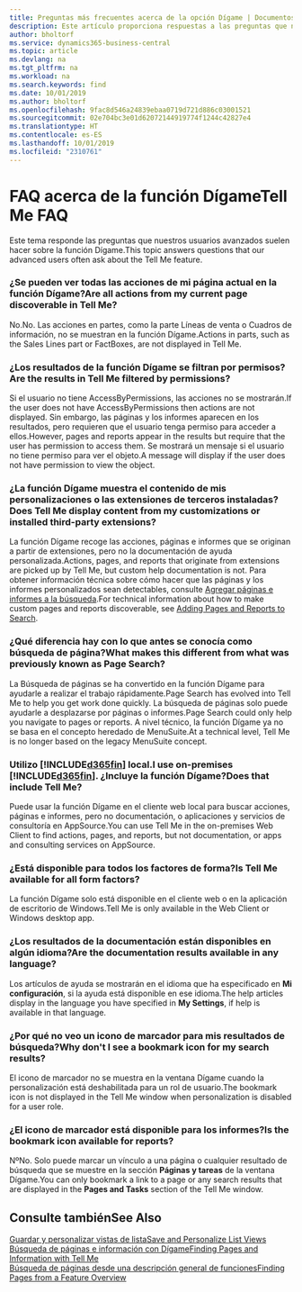 ```yaml
---
title: Preguntas más frecuentes acerca de la opción Dígame | Documentos de Microsoft
description: Este artículo proporciona respuestas a las preguntas que nuestros socios y clientes suelen hacer sobre la función Dígame.
author: bholtorf
ms.service: dynamics365-business-central
ms.topic: article
ms.devlang: na
ms.tgt_pltfrm: na
ms.workload: na
ms.search.keywords: find
ms.date: 10/01/2019
ms.author: bholtorf
ms.openlocfilehash: 9fac8d546a24839ebaa0719d721d886c03001521
ms.sourcegitcommit: 02e704bc3e01d62072144919774f1244c42827e4
ms.translationtype: HT
ms.contentlocale: es-ES
ms.lasthandoff: 10/01/2019
ms.locfileid: "2310761"
---
```

# <a name="tell-me-faq"></a><span data-ttu-id="a0ded-103">FAQ acerca de la función Dígame</span><span class="sxs-lookup"><span data-stu-id="a0ded-103">Tell Me FAQ</span></span>
<span data-ttu-id="a0ded-104">Este tema responde las preguntas que nuestros usuarios avanzados suelen hacer sobre la función Dígame.</span><span class="sxs-lookup"><span data-stu-id="a0ded-104">This topic answers questions that our advanced users often ask about the Tell Me feature.</span></span>

### <a name="are-all-actions-from-my-current-page-discoverable-in-tell-me"></a><span data-ttu-id="a0ded-105">¿Se pueden ver todas las acciones de mi página actual en la función Dígame?</span><span class="sxs-lookup"><span data-stu-id="a0ded-105">Are all actions from my current page discoverable in Tell Me?</span></span>
<span data-ttu-id="a0ded-106">No.</span><span class="sxs-lookup"><span data-stu-id="a0ded-106">No.</span></span> <span data-ttu-id="a0ded-107">Las acciones en partes, como la parte Líneas de venta o Cuadros de información, no se muestran en la función Dígame.</span><span class="sxs-lookup"><span data-stu-id="a0ded-107">Actions in parts, such as the Sales Lines part or FactBoxes, are not displayed in Tell Me.</span></span>

### <a name="are-the-results-in-tell-me-filtered-by-permissions"></a><span data-ttu-id="a0ded-108">¿Los resultados de la función Dígame se filtran por permisos?</span><span class="sxs-lookup"><span data-stu-id="a0ded-108">Are the results in Tell Me filtered by permissions?</span></span>
<span data-ttu-id="a0ded-109">Si el usuario no tiene AccessByPermissions, las acciones no se mostrarán.</span><span class="sxs-lookup"><span data-stu-id="a0ded-109">If the user does not have AccessByPermissions then actions are not displayed.</span></span> <span data-ttu-id="a0ded-110">Sin embargo, las páginas y los informes aparecen en los resultados, pero requieren que el usuario tenga permiso para acceder a ellos.</span><span class="sxs-lookup"><span data-stu-id="a0ded-110">However, pages and reports appear in the results but require that the user has permission to access them.</span></span> <span data-ttu-id="a0ded-111">Se mostrará un mensaje si el usuario no tiene permiso para ver el objeto.</span><span class="sxs-lookup"><span data-stu-id="a0ded-111">A message will display if the user does not have permission to view the object.</span></span>

### <a name="does-tell-me-display-content-from-my-customizations-or-installed-third-party-extensions"></a><span data-ttu-id="a0ded-112">¿La función Dígame muestra el contenido de mis personalizaciones o las extensiones de terceros instaladas?</span><span class="sxs-lookup"><span data-stu-id="a0ded-112">Does Tell Me display content from my customizations or installed third-party extensions?</span></span>
<span data-ttu-id="a0ded-113">La función Dígame recoge las acciones, páginas e informes que se originan a partir de extensiones, pero no la documentación de ayuda personalizada.</span><span class="sxs-lookup"><span data-stu-id="a0ded-113">Actions, pages, and reports that originate from extensions are picked up by Tell Me, but custom help documentation is not.</span></span> <span data-ttu-id="a0ded-114">Para obtener información técnica sobre cómo hacer que las páginas y los informes personalizados sean detectables, consulte [Agregar páginas e informes a la búsqueda](/dynamics365/business-central/dev-itpro/developer/devenv-al-menusuite-functionality).</span><span class="sxs-lookup"><span data-stu-id="a0ded-114">For technical information about how to make custom pages and reports discoverable, see [Adding Pages and Reports to Search](/dynamics365/business-central/dev-itpro/developer/devenv-al-menusuite-functionality).</span></span>

### <a name="what-makes-this-different-from-what-was-previously-known-as-page-search"></a><span data-ttu-id="a0ded-115">¿Qué diferencia hay con lo que antes se conocía como búsqueda de página?</span><span class="sxs-lookup"><span data-stu-id="a0ded-115">What makes this different from what was previously known as Page Search?</span></span>
<span data-ttu-id="a0ded-116">La Búsqueda de páginas se ha convertido en la función Dígame para ayudarle a realizar el trabajo rápidamente.</span><span class="sxs-lookup"><span data-stu-id="a0ded-116">Page Search has evolved into Tell Me to help you get work done quickly.</span></span> <span data-ttu-id="a0ded-117">La búsqueda de páginas solo puede ayudarle a desplazarse por páginas o informes.</span><span class="sxs-lookup"><span data-stu-id="a0ded-117">Page Search could only help you navigate to pages or reports.</span></span> <span data-ttu-id="a0ded-118">A nivel técnico, la función Dígame ya no se basa en el concepto heredado de MenuSuite.</span><span class="sxs-lookup"><span data-stu-id="a0ded-118">At a technical level, Tell Me is no longer based on the legacy MenuSuite concept.</span></span>

### <a name="i-use-on-premises-included365finincludesd365fin_mdmd-does-that-include-tell-me"></a><span data-ttu-id="a0ded-119">Utilizo [!INCLUDE[d365fin](includes/d365fin_md.md)] local.</span><span class="sxs-lookup"><span data-stu-id="a0ded-119">I use on-premises [!INCLUDE[d365fin](includes/d365fin_md.md)].</span></span> <span data-ttu-id="a0ded-120">¿Incluye la función Dígame?</span><span class="sxs-lookup"><span data-stu-id="a0ded-120">Does that include Tell Me?</span></span>
<span data-ttu-id="a0ded-121">Puede usar la función Dígame en el cliente web local para buscar acciones, páginas e informes, pero no documentación, o aplicaciones y servicios de consultoría en AppSource.</span><span class="sxs-lookup"><span data-stu-id="a0ded-121">You can use Tell Me in the on-premises Web Client to find actions, pages, and reports, but not documentation, or apps and consulting services on AppSource.</span></span>

### <a name="is-tell-me-available-for-all-form-factors"></a><span data-ttu-id="a0ded-122">¿Está disponible para todos los factores de forma?</span><span class="sxs-lookup"><span data-stu-id="a0ded-122">Is Tell Me available for all form factors?</span></span>
<span data-ttu-id="a0ded-123">La función Dígame solo está disponible en el cliente web o en la aplicación de escritorio de Windows.</span><span class="sxs-lookup"><span data-stu-id="a0ded-123">Tell Me is only available in the Web Client or Windows desktop app.</span></span>

### <a name="are-the-documentation-results-available-in-any-language"></a><span data-ttu-id="a0ded-124">¿Los resultados de la documentación están disponibles en algún idioma?</span><span class="sxs-lookup"><span data-stu-id="a0ded-124">Are the documentation results available in any language?</span></span>
<span data-ttu-id="a0ded-125">Los artículos de ayuda se mostrarán en el idioma que ha especificado en **Mi configuración**, si la ayuda está disponible en ese idioma.</span><span class="sxs-lookup"><span data-stu-id="a0ded-125">The help articles display in the language you have specified in **My Settings**, if help is available in that language.</span></span>

### <a name="why-dont-i-see-a-bookmark-icon-for-my-search-results"></a><span data-ttu-id="a0ded-126">¿Por qué no veo un icono de marcador para mis resultados de búsqueda?</span><span class="sxs-lookup"><span data-stu-id="a0ded-126">Why don't I see a bookmark icon for my search results?</span></span>
<span data-ttu-id="a0ded-127">El icono de marcador no se muestra en la ventana Dígame cuando la personalización está deshabilitada para un rol de usuario.</span><span class="sxs-lookup"><span data-stu-id="a0ded-127">The bookmark icon is not displayed in the Tell Me window when personalization is disabled for a user role.</span></span>

### <a name="is-the-bookmark-icon-available-for-reports"></a><span data-ttu-id="a0ded-128">¿El icono de marcador está disponible para los informes?</span><span class="sxs-lookup"><span data-stu-id="a0ded-128">Is the bookmark icon available for reports?</span></span>
<span data-ttu-id="a0ded-129">Nº</span><span class="sxs-lookup"><span data-stu-id="a0ded-129">No.</span></span> <span data-ttu-id="a0ded-130">Solo puede marcar un vínculo a una página o cualquier resultado de búsqueda que se muestre en la sección **Páginas y tareas** de la ventana Dígame.</span><span class="sxs-lookup"><span data-stu-id="a0ded-130">You can only bookmark a link to a page or any search results that are displayed in the **Pages and Tasks** section of the Tell Me window.</span></span>


## <a name="see-also"></a><span data-ttu-id="a0ded-131">Consulte también</span><span class="sxs-lookup"><span data-stu-id="a0ded-131">See Also</span></span>  
[<span data-ttu-id="a0ded-132">Guardar y personalizar vistas de lista</span><span class="sxs-lookup"><span data-stu-id="a0ded-132">Save and Personalize List Views</span></span>](ui-views.md)  
[<span data-ttu-id="a0ded-133">Búsqueda de páginas e información con Dígame</span><span class="sxs-lookup"><span data-stu-id="a0ded-133">Finding Pages and Information with Tell Me</span></span>](ui-search.md)  
[<span data-ttu-id="a0ded-134">Búsqueda de páginas desde una descripción general de funciones</span><span class="sxs-lookup"><span data-stu-id="a0ded-134">Finding Pages from a Feature Overview</span></span>](ui-role-explorer.md)
